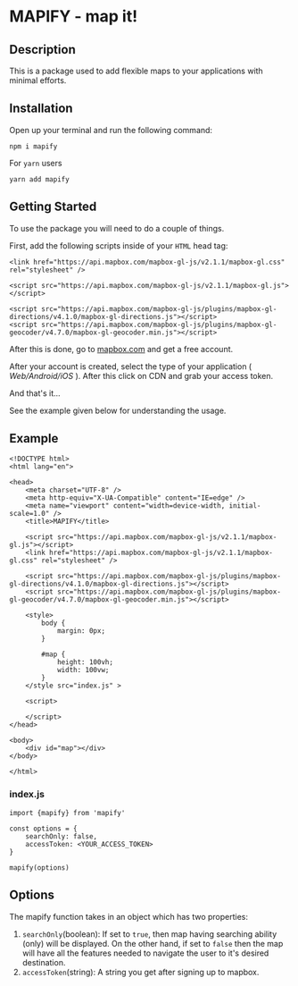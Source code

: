 # MAPIFY - map it!

## Description

This is a package used to add flexible maps to your applications with minimal efforts.

## Installation

Open up your terminal and run the following command:

`npm i mapify`

For `yarn` users

`yarn add mapify`

## Getting Started

To use the package you will need to do a couple of things.

First, add the following scripts inside of your `HTML` head tag:

```
<link href="https://api.mapbox.com/mapbox-gl-js/v2.1.1/mapbox-gl.css" rel="stylesheet" />

<script src="https://api.mapbox.com/mapbox-gl-js/v2.1.1/mapbox-gl.js"></script>

<script src="https://api.mapbox.com/mapbox-gl-js/plugins/mapbox-gl-directions/v4.1.0/mapbox-gl-directions.js"></script>
<script src="https://api.mapbox.com/mapbox-gl-js/plugins/mapbox-gl-geocoder/v4.7.0/mapbox-gl-geocoder.min.js"></script>
```

After this is done, go to [mapbox.com](https://account.mapbox.com/) and get a free account.

After your account is created, select the type of your application ( _Web/Android/iOS_ ). After this click on CDN and grab your access token.

And that's it...

See the example given below for understanding the usage.

## Example

```
<!DOCTYPE html>
<html lang="en">

<head>
    <meta charset="UTF-8" />
    <meta http-equiv="X-UA-Compatible" content="IE=edge" />
    <meta name="viewport" content="width=device-width, initial-scale=1.0" />
    <title>MAPIFY</title>

    <script src="https://api.mapbox.com/mapbox-gl-js/v2.1.1/mapbox-gl.js"></script>
    <link href="https://api.mapbox.com/mapbox-gl-js/v2.1.1/mapbox-gl.css" rel="stylesheet" />

    <script src="https://api.mapbox.com/mapbox-gl-js/plugins/mapbox-gl-directions/v4.1.0/mapbox-gl-directions.js"></script>
    <script src="https://api.mapbox.com/mapbox-gl-js/plugins/mapbox-gl-geocoder/v4.7.0/mapbox-gl-geocoder.min.js"></script>

    <style>
        body {
            margin: 0px;
        }

        #map {
            height: 100vh;
            width: 100vw;
        }
    </style src="index.js" >

    <script>

    </script>
</head>

<body>
    <div id="map"></div>
</body>

</html>
```

### index.js

```
import {mapify} from 'mapify'

const options = {
    searchOnly: false,
    accessToken: <YOUR_ACCESS_TOKEN>
}

mapify(options)
```

## Options

The mapify function takes in an object which has two properties:
1. `searchOnly`(boolean): If set to `true`, then map having searching ability (only) will be displayed. On the other hand, if set to `false` then the map will have all the features needed to navigate the user to it's desired destination.
2. `accessToken`(string): A string you get after signing up to mapbox.